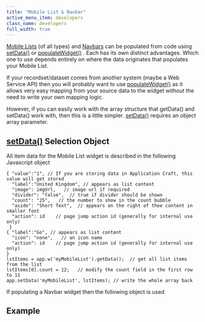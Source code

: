 ```yaml
---
title: "Mobile List & Navbar"
active_menu_item: developers
class_name: developers
full_width: true
---
```



[Mobile Lists](/developers/user-guide/product-guide/advanced-important-widgets/important-mobile-widgets/mobile-list-widget/) (of all types) and [Navbars](/developers/user-guide/product-guide/advanced-important-widgets/important-mobile-widgets/mobile-navigation-toolbar) can be populated from code using [setData()](/developers/user-guide/scripting-apis/client-api/widget-data-state-manipulation/setdata) or [populateWidget()](/developers/user-guide/scripting-apis/client-api/widget-data-state-manipulation/populatewidget/) . Each has its own distinct advantages. Which one to use depends entirely on where the data originates that populates your Mobile List.

If your recordset/dataset comes from another system (maybe a Web Service API) then you will probably want to use [populateWidget()](/developers/user-guide/scripting-apis/client-api/widget-data-state-manipulation/populatewidget/) as it allows very easy mapping from your source data to the widget without the need to write your own mapping logic.

However, if you can easily work with the array structure that getData() and setData() work with, then this is a little simpler. [setData()](/developers/user-guide/scripting-apis/client-api/widget-data-state-manipulation/setdata) requires an object array parameter.

## [setData()](/developers/user-guide/scripting-apis/client-api/widget-data-state-manipulation/setdata) Selection Object

All item data for the Mobile List widget is described in the following Javascript object

    { "value":"1", // If you are storing data in Application Craft, this value will get stored
      "label":"United Kingdom", // appears as list content
      "image": imgUrl,   // image url if required
      "divider": "false",  // true if divider should be shown
      "count": "25",   // the number to show in the count bubble
      "aside": "Short Text",  // appears on the right of thee content in smaller font
      "action": id    // page jump action id (generally for internal use only)
     }
    { "label":"Go", // appears as list content
      "icon": "none",   // an icon name
      "action": id    // page jump action id (generally for internal use only)
    }
    lstItems = app.w('myMobileList').getData();  // get all list items from the list
    lstItems[0].count = 12;   // modify the count field in the first row to 11
    app.setData('myMobileList', lstItems); // write the whole array back
   

If populating a Navbar widget then the following object is used

## Example

